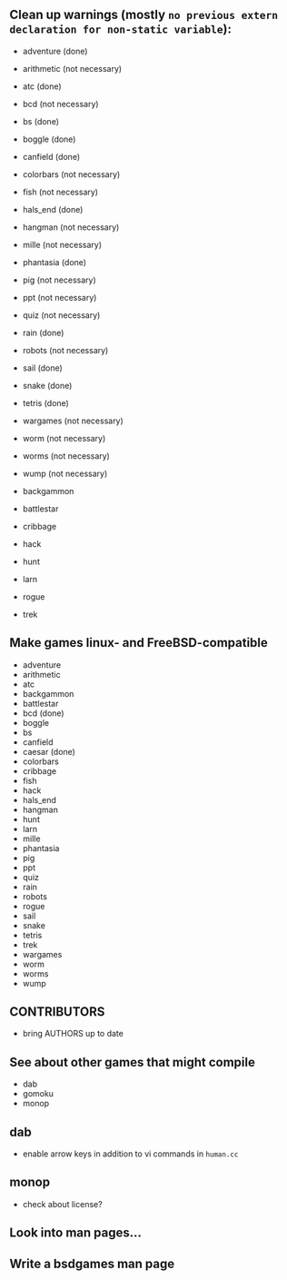 ## Clean up warnings (mostly `no previous extern declaration for non-static variable`): ##

* adventure (done)
* arithmetic (not necessary)
* atc (done)
* bcd (not necessary)
* bs (done)
* boggle (done)
* canfield (done)
* colorbars (not necessary)
* fish (not necessary)
* hals_end (done)
* hangman (not necessary)
* mille (not necessary)
* phantasia (done)
* pig (not necessary)
* ppt (not necessary)
* quiz (not necessary)
* rain  (done)
* robots (not necessary)
* sail (done)
* snake (done)
* tetris (done)
* wargames (not necessary)
* worm (not necessary)
* worms (not necessary)
* wump (not necessary)

* backgammon
* battlestar
* cribbage
* hack
* hunt
* larn
* rogue
* trek

## Make games linux- and FreeBSD-compatible
 
* adventure
* arithmetic
* atc
* backgammon
* battlestar
* bcd (done)
* boggle
* bs
* canfield
* caesar (done)
* colorbars
* cribbage
* fish
* hack
* hals_end
* hangman
* hunt
* larn
* mille
* phantasia
* pig
* ppt
* quiz
* rain
* robots
* rogue
* sail
* snake
* tetris
* trek
* wargames
* worm
* worms
* wump

## CONTRIBUTORS ##

* bring AUTHORS up to date

## See about other games that might compile ##

* dab
* gomoku
* monop

## dab ##
* enable arrow keys in addition to vi commands in `human.cc`

## monop ##
* check about license?

## Look into man pages... ##

## Write a bsdgames man page ##
 

